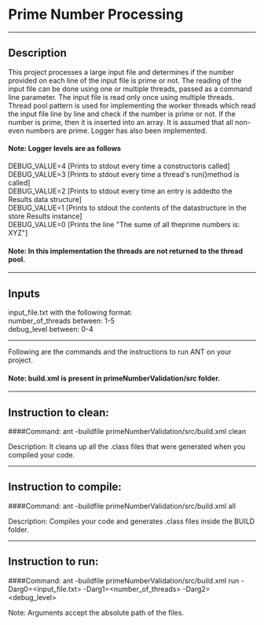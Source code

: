 # Prime Number Processing

-----------------------------------------------------------------------
## Description
This project processes a large input file and determines if the number provided on each line of the input file is prime or not. The reading of the input file can be done using one or multiple threads, passed as a command line parameter. The input file is read only once using multiple threads. Thread pool pattern is used for implementing the worker threads which read the input file line by line and check if the number is prime or not. If the number is prime, then it is inserted into an array. It is assumed that all non-even numbers are prime. Logger has also been implemented.
#### Note: Logger levels are as follows
DEBUG_VALUE=4 [Prints to stdout every time a constructoris called]<br/>
DEBUG_VALUE=3 [Prints to stdout every time a thread's run()method is called]<br/>
DEBUG_VALUE=2 [Prints to stdout every time an entry is addedto the Results data structure]<br/>
DEBUG_VALUE=1 [Prints to stdout the contents of the datastructure in the store Results instance]<br/>
DEBUG_VALUE=0 [Prints the line "The sume of all theprime numbers is: XYZ"]<br/>

#### Note: In this implementation the threads are not returned to the thread pool.

-----------------------------------------------------------------------
## Inputs
input_file.txt with the following format: <Number><br/>
number_of_threads between: 1-5<br/>
debug_level between: 0-4

-----------------------------------------------------------------------
Following are the commands and the instructions to run ANT on your project.
#### Note: build.xml is present in primeNumberValidation/src folder.

-----------------------------------------------------------------------
## Instruction to clean:

####Command: ant -buildfile primeNumberValidation/src/build.xml clean

Description: It cleans up all the .class files that were generated when you
compiled your code.

-----------------------------------------------------------------------
## Instruction to compile:

####Command: ant -buildfile primeNumberValidation/src/build.xml all

Description: Compiles your code and generates .class files inside the BUILD folder.

-----------------------------------------------------------------------
## Instruction to run:

####Command: ant -buildfile primeNumberValidation/src/build.xml run -Darg0=<input_file.txt> -Darg1=<number_of_threads> -Darg2=<debug_level>

Note: Arguments accept the absolute path of the files.